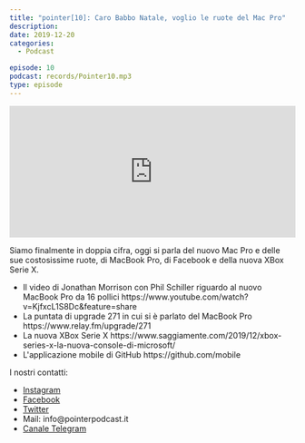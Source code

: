 ```yaml
---
title: "pointer[10]: Caro Babbo Natale, voglio le ruote del Mac Pro"
description:
date: 2019-12-20
categories:
  - Podcast

episode: 10
podcast: records/Pointer10.mp3
type: episode
---
```


<p><iframe src="https://open.spotify.com/embed-podcast/episode/0UJsWcqqs8jJ61hvFNv2AS" allowtransparency="true" allow="encrypted-media" width="100%" height="232" frameborder="0"></iframe></p>

<!-- wp:paragraph -->
<p>Siamo finalmente in doppia cifra, oggi si parla del nuovo Mac Pro e delle sue costosissime ruote, di MacBook Pro, di Facebook e della nuova XBox Serie X.</p>
<!-- /wp:paragraph -->

<!-- wp:list -->
<ul><li>Il video di Jonathan Morrison con Phil Schiller riguardo al nuovo MacBook Pro da 16 pollici https://www.youtube.com/watch?v=KjfxcL1S8Dc&amp;feature=share</li><li>La puntata di upgrade 271 in cui si è parlato del MacBook Pro https://www.relay.fm/upgrade/271</li><li>La nuova XBox Serie X https://www.saggiamente.com/2019/12/xbox-series-x-la-nuova-console-di-microsoft/</li><li>L'applicazione mobile di GitHub https://github.com/mobile</li></ul>
<!-- /wp:list -->

<!-- wp:paragraph -->
<p>I nostri contatti:</p>
<!-- /wp:paragraph -->

<!-- wp:list -->
<ul><li><a href="https://www.instagram.com/pointerpodcast/">Instagram</a></li><li><a href="https://www.facebook.com/pointerPodcast/">Facebook</a></li><li><a href="https://twitter.com/PointerPodcast">Twitter</a></li><li>Mail: info@pointerpodcast.it</li><li><a href="https://t.me/PointerPodcast">Canale Telegram</a></li></ul>
<!-- /wp:list -->